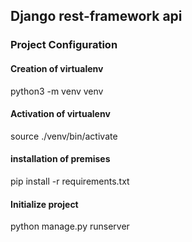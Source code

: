 ## Django rest-framework api

### Project Configuration

#### Creation of virtualenv

python3 -m venv venv

#### Activation of virtualenv

source ./venv/bin/activate

#### installation of premises

pip install -r requirements.txt

#### Initialize project

python manage.py runserver
